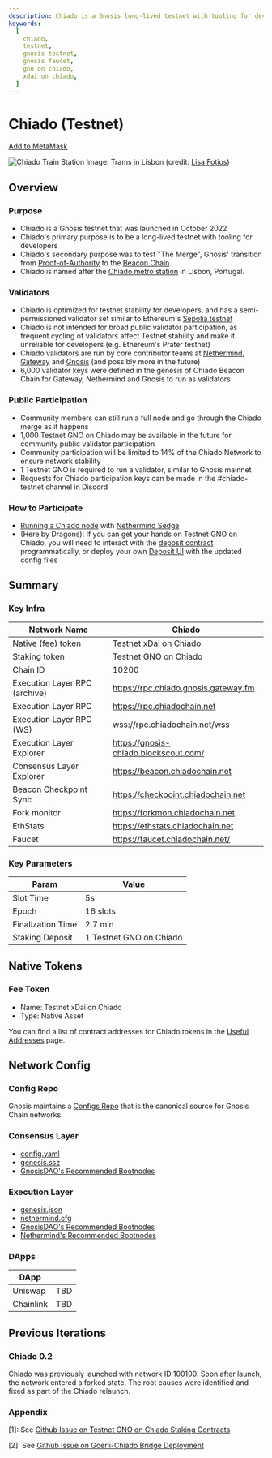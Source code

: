 ```yaml
---
description: Chiado is a Gnosis long-lived testnet with tooling for developers
keywords:
  [
    chiado,
    testnet,
    gnosis testnet,
    gnosis faucet,
    gno on chiado,
    xdai on chiado,
  ]
---
```


# Chiado (Testnet)

[Add to MetaMask](https://shanejonas.github.io/metamask-link/deep?method=wallet_addEthereumChain&params[0][chainId]=0x27D8&params[0][chainName]=Chiado&params[0][rpcUrls][0]=https://rpc.chiadochain.net&params[0][nativeCurrency][name]=Chiado%20xDAI&params[0][nativeCurrency][symbol]=XDAI&params[0][nativeCurrency][decimals]=18&params[0][blockExplorerUrls][0]=https://blockscout.com/gnosis/chiado)

![Chiado Train Station](../../../static/img/about/chiado.jpg)
Image: Trams in Lisbon (credit: [Lisa Fotios](https://www.pexels.com/photo/people-at-city-1534560/))

## Overview

### Purpose

- Chiado is a Gnosis testnet that was launched in October 2022
- Chiado's primary purpose is to be a long-lived testnet with tooling for developers
- Chiado's secondary purpose was to test "The Merge", Gnosis' transition from [Proof-of-Authority](../../concepts/specs/consensus/aura.md) to the [Beacon Chain](../../concepts/specs/gbc/README.md).
- Chiado is named after the [Chiado metro station](<https://en.wikipedia.org/wiki/Baixa-Chiado_(Lisbon_Metro)>) in Lisbon, Portugal.

### Validators

- Chiado is optimized for testnet stability for developers, and has a semi-permissioned validator set similar to Ethereum's [Sepolia testnet](https://blog.ethereum.org/2022/06/30/sepolia-merge-announcement)
- Chiado is not intended for broad public validator participation, as frequent cycling of validators affect Testnet stability and make it unreliable for developers (e.g. Ethereum's Prater testnet)
- Chiado validators are run by core contributor teams at [Nethermind](https://nethermind.io/), [Gateway](https://gateway.fm/) and [Gnosis](https://gnosis.io/) (and possibly more in the future)
- 6,000 validator keys were defined in the genesis of Chiado Beacon Chain for Gateway, Nethermind and Gnosis to run as validators

### Public Participation

- Community members can still run a full node and go through the Chiado merge as it happens
- 1,000 Testnet GNO on Chiado may be available in the future for community public validator participation
- Community participation will be limited to 14% of the Chiado Network to ensure network stability
- 1 Testnet GNO is required to run a validator, similar to Gnosis mainnet
- Requests for Chiado participation keys can be made in the #chiado-testnet channel in Discord

### How to Participate

- [Running a Chiado node](https://docs.sedge.nethermind.io/docs/networks/chiado) with [Nethermind Sedge](https://docs.sedge.nethermind.io/)
- (Here by Dragons): If you can get your hands on Testnet GNO on Chiado, you will need to interact with the [deposit contract](https://blockscout.com/gnosis/chiado/address/0xc5be8bf53755a41c2385e7aa86f6a9e28746f466) programmatically, or deploy your own [Deposit UI](/node/manual/validator/deposit#depositing-for-chiado-testnet) with the updated config files

## Summary

### Key Infra

| Network Name                  | Chiado                                |
| ----------------------------- | ------------------------------------- |
| Native (fee) token            | Testnet xDai on Chiado                |
| Staking token                 | Testnet GNO on Chiado                 |
| Chain ID                      | 10200                                 |
| Execution Layer RPC (archive) | https://rpc.chiado.gnosis.gateway.fm  |
| Execution Layer RPC           | https://rpc.chiadochain.net           |
| Execution Layer RPC (WS)      | wss://rpc.chiadochain.net/wss         |
| Execution Layer Explorer      | https://gnosis-chiado.blockscout.com/ |
| Consensus Layer Explorer      | https://beacon.chiadochain.net        |
| Beacon Checkpoint Sync        | https://checkpoint.chiadochain.net    |
| Fork monitor                  | https://forkmon.chiadochain.net       |
| EthStats                      | https://ethstats.chiadochain.net      |
| Faucet                        | https://faucet.chiadochain.net/       |

### Key Parameters

| Param             | Value                   |
| ----------------- | ----------------------- |
| Slot Time         | 5s                      |
| Epoch             | 16 slots                |
| Finalization Time | 2.7 min                 |
| Staking Deposit   | 1 Testnet GNO on Chiado |

## Native Tokens

### Fee Token

- Name: Testnet xDai on Chiado
- Type: Native Asset

You can find a list of contract addresses for Chiado tokens in the [Useful Addresses](/developers/getting-started/contracts) page.

## Network Config

### Config Repo

Gnosis maintains a [Configs Repo](https://github.com/gnosischain/configs/) that is the canonical source for Gnosis Chain networks.

### Consensus Layer

- [config.yaml](https://github.com/gnosischain/configs/blob/main/chiado/config.yaml)
- [genesis.ssz](https://github.com/gnosischain/configs/blob/main/chiado/genesis.ssz)
- [GnosisDAO's Recommended Bootnodes](https://github.com/gnosischain/configs/blob/main/chiado/bootnodes.yaml)

### Execution Layer

- [genesis.json](https://github.com/gnosischain/configs/blob/main/chiado/genesis.json)
- [nethermind.cfg](https://github.com/gnosischain/configs/blob/main/chiado/nethermind.cfg)
- [GnosisDAO's Recommended Bootnodes](https://github.com/gnosischain/configs/blob/main/chiado/bootnodes_execution.yaml)
- [Nethermind's Recommended Bootnodes](https://github.com/NethermindEth/nethermind/blob/master/src/Nethermind/Chains/chiado.json#L85)

### DApps

| DApp      |     |
| --------- | --- |
| Uniswap   | TBD |
| Chainlink | TBD |

## Previous Iterations

### Chiado 0.2

Chiado was previously launched with network ID 100100. Soon after launch, the network entered a forked state. The root causes were identified and fixed as part of the Chiado relaunch.

<!-- ### Chiado 0.1

TODO -->

### Appendix

[1]: See [Github Issue on Testnet GNO on Chiado Staking Contracts](https://github.com/gnosischain/pm/issues/100)

[2]: See [Github Issue on Goerli-Chiado Bridge Deployment](https://github.com/gnosischain/pm/issues/40)
